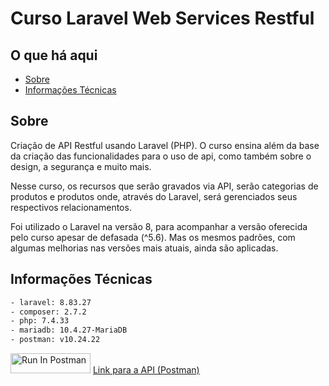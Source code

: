 # Curso Laravel Web Services Restful

## O que há aqui

- [Sobre](#about)
- [Informações Técnicas](#technical)

## Sobre <a name = "about"></a>

Criação de API Restful usando Laravel (PHP). O curso ensina além da base da criação
das funcionalidades para o uso de api, como também sobre o design, a segurança e muito mais.

Nesse curso, os recursos que serão gravados via API, serão categorias de produtos e produtos onde,
através do Laravel, será gerenciados seus respectivos relacionamentos.

Foi utilizado o Laravel na versão 8, para acompanhar a versão oferecida pelo curso apesar de defasada (^5.6).
Mas os mesmos padrões, com algumas melhorias nas versões mais atuais, ainda são aplicadas.

## Informações Técnicas <a name = "technical"></a>

~~~bash
- laravel: 8.83.27
- composer: 2.7.2
- php: 7.4.33
- mariadb: 10.4.27-MariaDB
- postman: v10.24.22
~~~

[<img src="https://run.pstmn.io/button.svg" alt="Run In Postman" style="width: 128px; height: 32px;">](https://god.gw.postman.com/run-collection/29902406-f3274216-08b8-4554-a0c2-b76a9e41fb63?action=collection%2Ffork&source=rip_markdown&collection-url=entityId%3D29902406-f3274216-08b8-4554-a0c2-b76a9e41fb63%26entityType%3Dcollection%26workspaceId%3D2610e6e0-eb12-4516-b3fb-8e455941f1fd)
[Link para a API (Postman)](https://www.postman.com/research-astronomer-54954197/workspace/cursos/collection/29902406-f3274216-08b8-4554-a0c2-b76a9e41fb63?action=share&creator=29902406)
